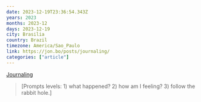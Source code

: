 ```yaml
---
date: 2023-12-19T23:36:54.343Z
years: 2023
months: 2023-12
days: 2023-12-19
city: Brasilia
country: Brazil
timezone: America/Sao_Paulo
link: https://jon.bo/posts/journaling/
categories: ["article"]
---
```

[Journaling](https://jon.bo/posts/journaling/)

> [Prompts levels: 1) what happened? 2) how am I feeling? 3) follow the rabbit hole.]
